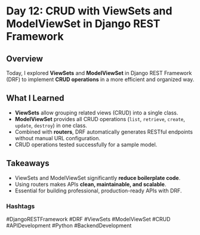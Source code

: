 # Day 12: CRUD with ViewSets and ModelViewSet in Django REST Framework

## Overview
Today, I explored **ViewSets** and **ModelViewSet** in Django REST Framework (DRF) to implement **CRUD operations** in a more efficient and organized way.

## What I Learned
- **ViewSets** allow grouping related views (CRUD) into a single class.
- **ModelViewSet** provides all CRUD operations (`list`, `retrieve`, `create`, `update`, `destroy`) in one class.
- Combined with **routers**, DRF automatically generates RESTful endpoints without manual URL configuration.
- CRUD operations tested successfully for a sample model.

## Takeaways
- ViewSets and ModelViewSet significantly **reduce boilerplate code**.
- Using routers makes APIs **clean, maintainable, and scalable**.
- Essential for building professional, production-ready APIs with DRF.

### Hashtags
#DjangoRESTFramework #DRF #ViewSets #ModelViewSet #CRUD #APIDevelopment #Python #BackendDevelopment
